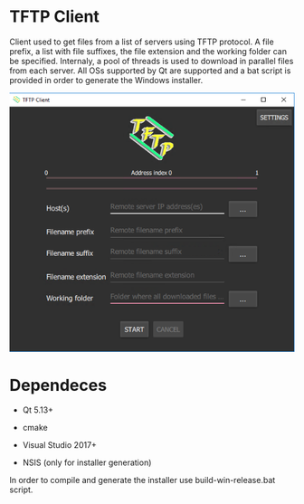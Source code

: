 # TFTP Client

Client used to get files from a list of servers using TFTP protocol. A file prefix, a list with file suffixes, the file extension and the working folder can be specified. Internaly, a pool of threads is used to download in parallel files from each server. All OSs supported by Qt are supported and a bat script is provided in order to generate the Windows installer.

![Main Screen](screenshot.png)

# Dependeces

- Qt 5.13+

- cmake

- Visual Studio 2017+

- NSIS (only for installer generation)

In order to compile and generate the installer use build-win-release.bat script.

